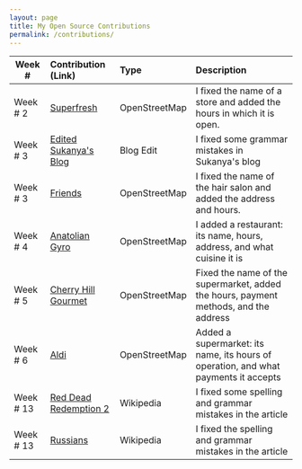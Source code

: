 ```yaml
---
layout: page
title: My Open Source Contributions
permalink: /contributions/
---
```


<!--
Type of the contribution should be "Wikipedia edit", "OpenStreet Map feature", "Project Documentation", "Project Code", "Blog Edit", etc.

The description should include a brief summary of what you did.

Replace the first row below with your contribution.

-->





| Week #      | Contribution (Link) | Type | Description |
|---|:---|:---|:---|
| Week # 2|[Superfresh](https://www.openstreetmap.org/changeset/74403979) | OpenStreetMap| I fixed the name of a store and added the hours in which it is open.|
| Week # 3| [Edited Sukanya's Blog](https://github.com/hunter-college-ossd-fall-2019/rajsukanya-weekly/commit/50a07d58c1533d17cb302c7d3a9a267759804be5) | Blog Edit | I fixed some grammar mistakes in Sukanya's blog|
| Week # 3 |[Friends](https://www.openstreetmap.org/changeset/75068309)|OpenStreetMap| I fixed the name of the hair salon and added the address and hours.|
| Week # 4|[Anatolian Gyro](https://www.openstreetmap.org/changeset/75068526#map=18/40.58679/-73.95324)|OpenStreetMap | I added a restaurant: its name, hours, address, and what cuisine it is|
| Week # 5   | [Cherry Hill Gourmet](https://www.openstreetmap.org/changeset/76021089)| OpenStreetMap | Fixed the name of the supermarket, added the hours, payment methods, and the address    |
| Week # 6   |  [Aldi](https://www.openstreetmap.org/changeset/76021242)  | OpenStreetMap | Added a supermarket: its name, its hours of operation, and what payments it accepts  |
| Week # 13 | [Red Dead Redemption 2](https://en.wikipedia.org/w/index.php?title=Red_Dead_Redemption_2&diff=prev&oldid=925738743) | Wikipedia | I fixed some spelling and grammar mistakes in the article|
| Week # 13 | [Russians](https://en.wikipedia.org/w/index.php?title=Russians&diff=prev&oldid=925740249) |  Wikipedia  | I fixed the spelling and grammar mistakes in the article |

